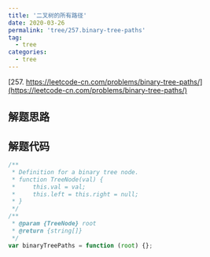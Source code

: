 ```yaml
---
title: '二叉树的所有路径'
date: 2020-03-26
permalink: 'tree/257.binary-tree-paths'
tag:
  - tree
categories:
  - tree
---
```


[257. https://leetcode-cn.com/problems/binary-tree-paths/](https://leetcode-cn.com/problems/binary-tree-paths/)

## 解题思路

## 解题代码

```js
/**
 * Definition for a binary tree node.
 * function TreeNode(val) {
 *     this.val = val;
 *     this.left = this.right = null;
 * }
 */
/**
 * @param {TreeNode} root
 * @return {string[]}
 */
var binaryTreePaths = function (root) {};
```
